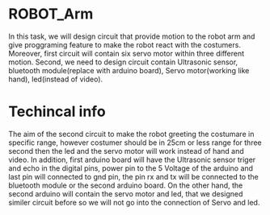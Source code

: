 # ROBOT_Arm
In this task, we will design circuit that provide motion to the robot arm and give proggraming feature to make the robot react with the costumers. Moreover, first circuit will contain six servo motor within three different motion. Second, we need to design circuit contain Ultrasonic sensor, bluetooth module(replace with arduino board), Servo motor(working like hand), led(instead of video).
# Techincal info
The aim of the second circuit to make the robot greeting the costumare in specific range, however costumer should be in 25cm or less range for three second then the led and the servo motor will work instead of hand and video. In addition, first arduino board will have the Ultrasonic sensor triger and echo in the digital pins, power pin to the 5 Voltage of the arduino and last pin will connected to gnd pin, the pin rx and tx will be connected to the bluetooth module or the second arduino board. On the other hand, the second arduino will contain the servo motor and led, that we designed similer circuit before so we will not go into the connection of Servo and led.   
